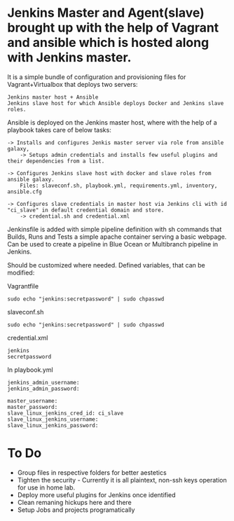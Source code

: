 # Jenkins Master and Agent(slave) brought up with the help of Vagrant and ansible which is hosted along with Jenkins master.



It is a simple bundle of configuration and provisioning files for Vagrant+Virtualbox that deploys two servers:

    Jenkins master host + Ansible
    Jenkins slave host for which Ansible deploys Docker and Jenkins slave roles.

Ansible is deployed on the Jenkins master host, where with the help of a playbook takes care of below tasks:

    -> Installs and configures Jenkis master server via role from ansible galaxy, 
        -> Setups admin credentials and installs few useful plugins and their dependencies from a list.

    -> Configures Jenkins slave host with docker and slave roles from ansible galaxy.
        Files: slaveconf.sh, playbook.yml, requirements.yml, inventory, ansible.cfg

    -> Configures slave credentials in master host via Jenkins cli with id "ci_slave" in default credential domain and store.
        -> credential.sh and credential.xml

Jenkinsfile is added with simple pipeline definition with sh commands that Builds, Runs and Tests a simple apache container serving a basic webpage.
Can be used to create a pipeline in Blue Ocean or Multibranch pipeline in Jenkins.

Should be customized where needed.
Defined variables, that can be modified:

Vagrantfile

    sudo echo "jenkins:secretpassword" | sudo chpasswd

slaveconf.sh

    sudo echo "jenkins:secretpassword" | sudo chpasswd

credential.xml

    jenkins
    secretpassword

In playbook.yml

    jenkins_admin_username:
    jenkins_admin_password:

    master_username:
    master_password:
    slave_linux_jenkins_cred_id: ci_slave
    slave_linux_jenkins_username:
    slave_linux_jenkins_password:


# To Do

- Group files in respective folders for better aestetics
- Tighten the security - Currently it is all plaintext, non-ssh keys operation for use in home lab.
- Deploy more useful plugins for Jenkins once identified
- Clean remaning hickups here and there
- Setup Jobs and projects programatically



